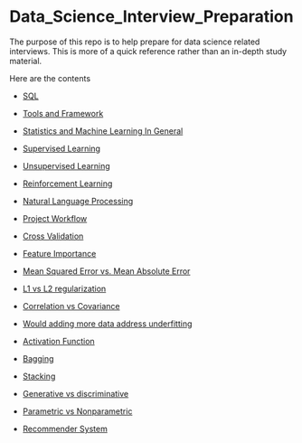 # Data_Science_Interview_Preparation
The purpose of this repo is to help prepare for data science related interviews. 
This is more of a quick reference rather than an in-depth study material.

Here are the contents

* [SQL](#sql)
* [Tools and Framework](#tools-and-framework)
* [Statistics and Machine Learning In General](#statistics-and-ml-in-general)
* [Supervised Learning](#supervised-learning)
* [Unsupervised Learning](#unsupervised-learning)
* [Reinforcement Learning](#reinforcement-learning)
* [Natural Language Processing](#natural-language-processing)

* [Project Workflow](#project-workflow)
* [Cross Validation](#cross-validation)
* [Feature Importance](#feature-importance)
* [Mean Squared Error vs. Mean Absolute Error](#mean-squared-error-vs.-mean-absolute-error)
* [L1 vs L2 regularization](#l1-vs-l2-regularization)
* [Correlation vs Covariance](#correlation-vs-covariance)
* [Would adding more data address underfitting](#would-adding-more-data-address-underfitting)
* [Activation Function](#activation-function)
* [Bagging](#bagging)
* [Stacking](#stacking)
* [Generative vs discriminative](#generative-vs-discriminative)
* [Parametric vs Nonparametric](#parametric-vs-nonparametric)
* [Recommender System](#recommender-system)
